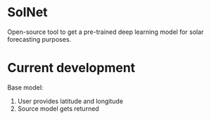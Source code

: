 # SolNet
Open-source tool to get a pre-trained deep learning model for solar forecasting purposes.

# Current development
Base model:
1. User provides latitude and longitude
2. Source model gets returned
